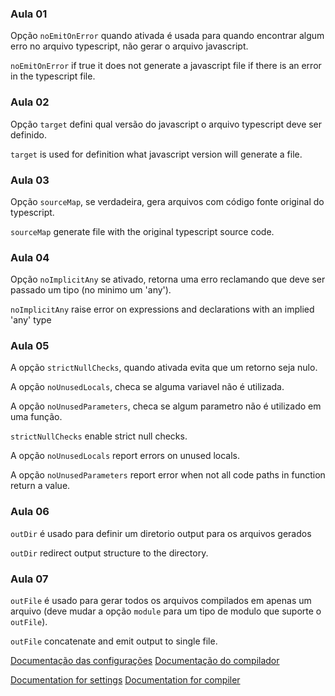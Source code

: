 <h3>Aula 01</h3>
<p>Opção <code>noEmitOnError</code> quando ativada é usada para quando encontrar algum erro no arquivo typescript, não gerar o arquivo javascript.</p>
<p><code>noEmitOnError</code> if true it does not generate a javascript file if there is an error in the typescript file.</p>

<h3>Aula 02</h3>
<p>Opção <code>target</code> defini qual versão do javascript o arquivo typescript deve ser definido.</p>
<p><code>target</code> is used for definition what javascript version will generate a file.</p>

<h3>Aula 03</h3>
<p>Opção <code>sourceMap</code>, se verdadeira, gera arquivos com código fonte original do typescript.</p>
<p><code>sourceMap</code> generate file with the original typescript source code.</p>

<h3>Aula 04</h3>
<p>Opção <code>noImplicitAny</code> se ativado, retorna uma erro reclamando que deve ser passado um tipo (no minimo um 'any').</p>
<p><code>noImplicitAny</code> raise error on expressions and declarations with an implied 'any' type </p>

<h3>Aula 05</h3>
<p>A opção <code>strictNullChecks</code>, quando ativada evita que um retorno seja nulo.</p>
<p>A opção <code>noUnusedLocals</code>, checa se alguma variavel não é utilizada.</p>
<p>A opção <code>noUnusedParameters</code>, checa se algum parametro não é utilizado em uma função.</p>

<p><code>strictNullChecks</code> enable strict null checks.</p>
<p>A opção <code>noUnusedLocals</code> report errors on unused locals.</p>
<p>A opção <code>noUnusedParameters</code> report error when not all code paths in function return a value.</p>

<h3>Aula 06</h3>
<p><code>outDir</code> é usado para definir um diretorio output para os arquivos gerados</p>
<p><code>outDir</code> redirect output structure to the directory.</p>

<h3>Aula 07</h3>
<p><code>outFile</code> é usado para gerar todos os arquivos compilados em apenas um arquivo (deve mudar a opção <code>module</code> para um tipo de modulo que suporte o <code>outFile</code>).</p>
<p><code>outFile</code> concatenate and emit output to single file.</p>

[Documentação das configurações](https://www.typescriptlang.org/pt/docs/handbook/tsconfig-json.html)
[Documentação do compilador](https://www.typescriptlang.org/docs/handbook/compiler-options.html)

[Documentation for settings](https://www.typescriptlang.org/docs/handbook/tsconfig-json.html)
[Documentation for compiler](https://www.typescriptlang.org/docs/handbook/compiler-options.html)